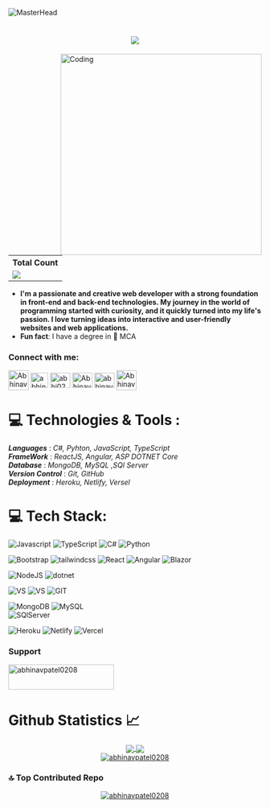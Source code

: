 <!--![MasterHead](https://user-images.githubusercontent.com/65373279/148280039-301b677b-74e7-49f8-af75-15e7c9253d74.png)-->
![MasterHead](https://user-images.githubusercontent.com/68038931/147838946-616b4ed7-2e9c-4c03-8cdd-65b2b00b2d79.gif)

<h1 align="center">
    <img src="https://readme-typing-svg.herokuapp.com/?font=Righteous&size=35&center=true&vCenter=true&width=500&height=70&duration=1600&lines=Hi+There!+👋;+I'm+Abhinav+Patel!;" />
</h1>
<!-- <h1 align="center">Hi there <img src="https://media.giphy.com/media/hvRJCLFzcasrR4ia7z/giphy.gif" width="25px">I'm Abhinav Patel</h1> -->
<!-- <h3 align="center">A passionate Web developer from India</h3> -->
<img align="right" alt="Coding" width="400" src="https://cdn.shopify.com/s/files/1/0578/3696/1997/t/9/assets/lofiboy.gif?v=103461765217895835051680702279">

<table>
    <tr>
      <!-- <th>Profile Views</th> -->
      <th>Total Count</th>
    </tr>
    <tr>
      <!-- <td>
        <div align="center">
          <a href="https://github.com/Thinkright20"><img src="https://github.com/Thinkright20.png" alt="@Thinkright20" width="52" /></a>
          <br />
          <a align="center" href="https://github.com/thinkright20"><b>Thinkright20</b></a>
        </b>
      </td> -->
      <!-- Profile Views -->
      <td>
         <a href="https://github.com/abhinavpatel0208"> <img src="https://komarev.com/ghpvc/?username=abhinavpatel0208&style=for-the-badge&color=red"> </a>
      </td>
    </tr>
  </table>

- **I'm a passionate and creative web developer with a strong foundation in front-end and back-end technologies. My journey in the world of programming started with curiosity, and it quickly turned into my life's passion. I love turning ideas into interactive and user-friendly websites and web applications.**
- **Fun fact**: I have a degree in 👷 MCA 

<h3 align="left">Connect with me:</h3>

<a href="https://linkedin.com/in/AbhinavPatel0208" target="blank"><img align="center" src="https://github.com/AbhinavPatel0208/AbhinavPatel0208/assets/71115461/c84cf465-6e39-4490-95e2-c1fb3810ad0c " alt="Abhinav0208" height="40" width="40" /></a>
<a href="mailto:abhinavpatel0208@gmail.com" target="blank"><img align="center" src="https://github.com/AbhinavPatel0208/AbhinavPatel0208/assets/71115461/b255e9c6-26b5-470a-ac72-b963e04c776f" alt="abhinavpatel0208@gmail.com" height="30" width="35" /></a>
<a href="https://www.instagram.com/abhi.0208_/" target="blank"><img align="center" src="https://raw.githubusercontent.com/rahuldkjain/github-profile-readme-generator/master/src/images/icons/Social/instagram.svg" alt="abhi0208_" height="30" width="40" /></a>
<a href="https://leetcode.com/Abhinav0208/" target="blank"><img align="center" src="https://raw.githubusercontent.com/rahuldkjain/github-profile-readme-generator/master/src/images/icons/Social/leet-code.svg" alt="Abhinav0208" height="30" width="40" /></a>
<a href="https://auth.geeksforgeeks.org/user/abhinavpatel0208" target="blank"><img align="center" src="https://raw.githubusercontent.com/rahuldkjain/github-profile-readme-generator/master/src/images/icons/Social/geeks-for-geeks.svg" alt="abhinavpatel0208" height="30" width="40" /></a>
<a href="https://www.codingninjas.com/studio/profile/Abhinav0208" target="blank"><img align="center" src="https://github.com/AbhinavPatel0208/AbhinavPatel0208/assets/71115461/a965eacc-ceca-4e97-bf42-d0ee23ef815b" alt="Abhinav0208" height="40" width="40" /></a>
</p>


# 💻 Technologies & Tools :
***Languages*** : *C#, Pyhton, JavaScript, TypeScript* <Br/>
***FrameWork*** : *ReactJS, Angular, ASP DOTNET Core* <Br/>
***Database*** : *MongoDB, MySQL ,SQl Server* <Br/>
***Version Control*** : *Git, GitHub* <Br/>
***Deployment*** : *Heroku, Netlify, Versel* <Br/>

# 💻 Tech Stack:
![Javascript](https://img.shields.io/badge/javascript-F7DF1E?style=for-the-badge&logo=javascript)
![TypeScript](https://img.shields.io/badge/typescript-3178C6?style=for-the-badge&logo=typescript)
![C#](https://img.shields.io/badge/csharp-512BD4?style=for-the-badge&logo=csharp)
![Python](https://img.shields.io/badge/python-3670A0?style=for-the-badge&logo=python&logoColor=ffdd54) 

![Bootstrap](https://img.shields.io/badge/bootstrap-%23563D7C.svg?style=for-the-badge&logo=bootstrap&logoColor=white) 
![tailwindcss](https://img.shields.io/badge/tailwindcss-06B6D4?style=for-the-badge&logo=tailwindcss)
![React](https://img.shields.io/badge/react-%2320232a.svg?style=for-the-badge&logo=react&logoColor=%2361DAFB) 
![Angular](https://img.shields.io/badge/angular-0F0F11?style=for-the-badge&logo=angular)
![Blazor](https://img.shields.io/badge/blazor-512BD4?style=for-the-badge&logo=blazor)

![NodeJS](https://img.shields.io/badge/node.js-6DA55F?style=for-the-badge&logo=node.js&logoColor=white) 
![dotnet](https://img.shields.io/badge/dotnet-512BD4?style=for-the-badge&logo=dotnet)

![VS](https://img.shields.io/badge/visualstudio-5C2D91?style=for-the-badge&logo=visualstudio)
![VS](https://img.shields.io/badge/visualstudiocode-007ACC?style=for-the-badge&logo=visualstudiocode)
![GIT](https://img.shields.io/badge/github-181717?style=for-the-badge&logo=github)

![MongoDB](https://img.shields.io/badge/MongoDB-%234ea94b.svg?style=for-the-badge&logo=mongodb&logoColor=white) 
![MySQL](https://img.shields.io/badge/mysql-%2300f.svg?style=for-the-badge&logo=mysql&logoColor=white) 	
![SQlServer](https://img.shields.io/badge/microsoftsqlserver-CC2927?style=for-the-badge&logo=microsoftsqlserver)

![Heroku](https://img.shields.io/badge/heroku-%23430098.svg?style=for-the-badge&logo=heroku&logoColor=white) 
![Netlify](https://img.shields.io/badge/netlify-%23000000.svg?style=for-the-badge&logo=netlify&logoColor=#00C7B7) 
![Vercel](https://img.shields.io/badge/vercel-000000?style=for-the-badge&logo=vercel)

### Support
<p><a href="https://www.buymeacoffee.com/abhinavpatel0208"> <img align="left" src="https://cdn.buymeacoffee.com/buttons/v2/default-yellow.png" height="50" width="210" alt="abhinavpatel0208" /></a></p><br><br>

<!-- <p><img align="left" src="https://github-readme-stats.vercel.app/api/top-langs?username=abhinavpatel0208&show_icons=true&locale=en&layout=compact" alt="abhinavpatel0208" /></p>

<p>&nbsp;<img align="center" src="https://github-readme-stats.vercel.app/api?username=abhinavpatel0208&show_icons=true&locale=en" alt="abhinavpatel0208" /></p>

<p><img align="center" src="https://github-readme-streak-stats.herokuapp.com/?user=abhinavpatel0208&" alt="abhinavpatel0208" /></p> -->

<Br/>

# Github Statistics 📈

<div align="center"> 
     <a href="">
      <img align="center" src="https://github-readme-stats-sigma-five.vercel.app/api?username=abhinavpatel0208&show_icons=true&include_all_commits=true&count_private=true&theme=react&line_height=40" />
    </a>
    <a href="">
      <img align="center" src="https://github-readme-stats.vercel.app/api/top-langs/?username=abhinavpatel0208&show_icons=true&locale=en&layout=compact&theme=react&line_height=40&hide=css"/>
    </a>
</div>

<!--Streak-->
<div align="center">
  <a href="">
    <img align="center" src="https://github-readme-streak-stats.herokuapp.com/?user=abhinavpatel0208&theme=react&line_height=40&hide=css" alt="abhinavpatel0208" />
  </a>
</div>

<!--
<p><img align="left" src="https://github-readme-stats.vercel.app/api/top-langs?username=abhinavpatel0208&show_icons=true&locale=en&layout=compact" alt="abhinavpatel0208" /></p>

<p>&nbsp;<img align="center" src="https://github-readme-stats.vercel.app/api?username=abhinavpatel0208&show_icons=true&locale=en" alt="abhinavpatel0208" /></p> -->

<!--<p><img align="center" src="https://github-readme-streak-stats.herokuapp.com/?user=abhinavpatel0208&" alt="abhinavpatel0208" /></p>-->

### 🔝 Top Contributed Repo
<!--![](https://github-contributor-stats.vercel.app/api?username=abhinavpatel0208&limit=5&theme=flat&combine_all_yearly_contributions=true)-->

<div align="center">
  <a href="">
    <img align="center" src="https://github-contributor-stats.vercel.app/api?username=abhinavpatel0208&limit=5&combine_all_yearly_contributions=true&theme=react&line_height=40&hide=css" alt="abhinavpatel0208" />
  </a>
</div>

